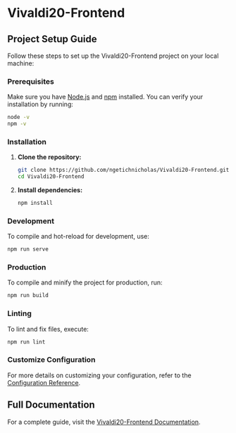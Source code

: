 # Vivaldi20-Frontend

## Project Setup Guide

Follow these steps to set up the Vivaldi20-Frontend project on your local machine:

### Prerequisites

Make sure you have [Node.js](https://nodejs.org/) and [npm](https://www.npmjs.com/) installed. You can verify your installation by running:

```bash
node -v
npm -v
```

### Installation

1. **Clone the repository:**

   ```bash
   git clone https://github.com/ngetichnicholas/Vivaldi20-Frontend.git
   cd Vivaldi20-Frontend
   ```

2. **Install dependencies:**

   ```bash
   npm install
   ```

### Development

To compile and hot-reload for development, use:

```bash
npm run serve
```

### Production

To compile and minify the project for production, run:

```bash
npm run build
```

### Linting

To lint and fix files, execute:

```bash
npm run lint
```

### Customize Configuration

For more details on customizing your configuration, refer to the [Configuration Reference](https://cli.vuejs.org/config/).

## Full Documentation

For a complete guide, visit the [Vivaldi20-Frontend Documentation](https://github.com/ngetichnicholas/Vivaldi20-Frontend.git).
